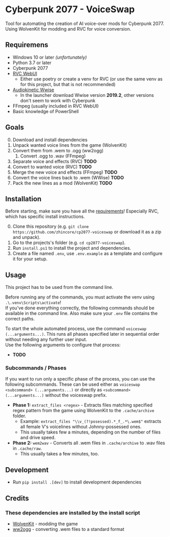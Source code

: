 # Cyberpunk 2077 - VoiceSwap

Tool for automating the creation of AI voice-over mods for Cyberpunk 2077.  
Using WolvenKit for modding and RVC for voice conversion.

## Requiremens

- Windows 10 or later _(unfortunately)_
- Python 3.7 or later
- Cyberpunk 2077
- [RVC WebUI](https://github.com/RVC-Project/Retrieval-based-Voice-Conversion-WebUI/blob/main/docs/en/README.en.md)
  - Either use poetry or create a venv for RVC (or use the same venv as for this project, but that is not recommended)
- [Audiokinetic Wwise](https://www.audiokinetic.com/en/products/wwise)
  - In the launcher download Wwise version **2019.2**, other versions don't seem to work with Cyberpunk
- FFmpeg (usually included in RVC WebUI)
- Basic knowledge of PowerShell

## Goals

0. Download and install dependencies
1. Unpack wanted voice lines from the game (WolvenKit)
2. Convert them from .wem to .ogg (ww2ogg)
   1. Convert .ogg to .wav (FFmpeg)
3. Separate voice and effects (RVC) **TODO**
4. Convert to wanted voice (RVC) **TODO**
5. Merge the new voice and effects (FFmpeg) **TODO**
6. Convert the voice lines back to .wem (WWise) **TODO**
7. Pack the new lines as a mod (WolvenKit) **TODO**

## Installation

Before starting, make sure you have all the [requirements](#requiremens)!
Especially RVC, which has specific install instructions.

0. Clone this repository (e.g. `git clone https://github.com/zhincore/cp2077-voiceswap` or download it as a zip and unpack).
1. Go to the projects's folder (e.g. `cd cp2077-voiceswap`).
2. Run `install.ps1` to install the project and dependencies.
3. Create a file named `.env`, use `.env.example` as a template and configure it for your setup.

## Usage

This project has to be used from the command line.

Before running any of the commands, you must activate the venv using `.\.venv\Scripts\activate`!  
If you've done everything correctly, the following commands should be available in the command line.
Also make sure your `.env` file contains the correct paths.

To start the whole automated process, use the command `voiceswap (...arguments...)`.
This runs all phases specified later in sequential order without needing any further user input.  
Use the following arguments to configure that process:

- **TODO**

### Subcommands / Phases

If you want to run only a specific phase of the process, you can use the following subcommands.
These can be used either as `voiceswap <subcommand> (...arguments...)` or directly as `<subcommand> (...arguments...)` without the voiceswap prefix.

- **Phase 1:** `extract_files <regex>` - Extracts files matching specified regex pattern from the game using WolvenKit to the `.cache/archive` folder.
  - Example: `extract_files "\\v_(?!posessed).*_f_.*\.wem$"` extracts all female V's voicelines without Johnny-possessed ones.
  - This usually takes few a minutes, depending on the number of files and drive speed.
- **Phase 2:** `wem2wav` - Converts all .wem files in `.cache/archive` to .wav files in `.cache/raw`.
  - This usually takes a few minutes, too.

## Development

- Run `pip install .[dev]` to install development dependencies

## Credits

### These dependencies are installed by the install script

- [WolvenKit](https://github.com/WolvenKit/WolvenKit) - modding the game
- [ww2ogg](https://github.com/hcs64/ww2ogg) - converting .wem files to a standard format
